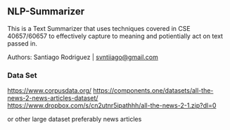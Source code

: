 ## NLP-Summarizer 
This is a Text Summarizer that uses techniques covered in CSE 40657/60657 to effectively capture to meaning and potientially act on text passed in.

Authors: Santiago Rodriguez | svntiiago@gmail.com



### Data Set

https://www.corpusdata.org/
https://components.one/datasets/all-the-news-2-news-articles-dataset/
https://www.dropbox.com/s/cn2utnr5ipathhh/all-the-news-2-1.zip?dl=0


or other large dataset preferably news articles


